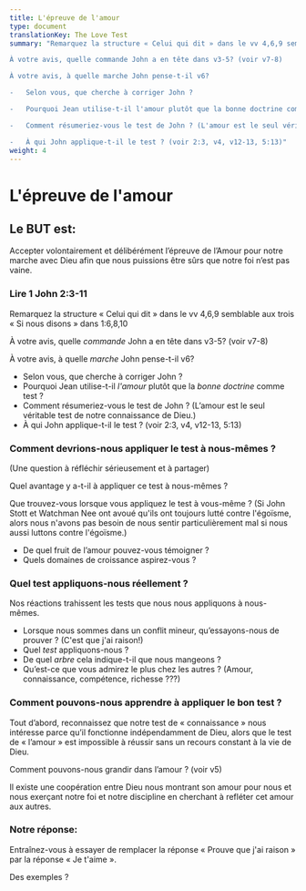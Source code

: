 ```yaml
---
title: L'épreuve de l'amour
type: document
translationKey: The Love Test
summary: "Remarquez la structure « Celui qui dit » dans le vv 4,6,9 semblable aux trois « Si nous disons » dans 1:6,8,10

À votre avis, quelle commande John a en tête dans v3-5? (voir v7-8)

À votre avis, à quelle marche John pense-t-il v6?

-   Selon vous, que cherche à corriger John ?

-   Pourquoi Jean utilise-t-il l'amour plutôt que la bonne doctrine comme test ?

-   Comment résumeriez-vous le test de John ? (L'amour est le seul véritable test de notre connaissance de Dieu.)

-   À qui John applique-t-il le test ? (voir 2:3, v4, v12-13, 5:13)"
weight: 4
---
```

# L'épreuve de l'amour

## Le BUT est:

Accepter volontairement et délibérément l’épreuve de l’Amour pour notre marche avec Dieu afin que nous puissions être sûrs que notre foi n’est pas vaine.

### Lire 1 John 2:3-11

Remarquez la structure « Celui qui dit » dans le vv 4,6,9 semblable aux trois « Si nous disons » dans 1:6,8,10

À votre avis, quelle *commande* John a en tête dans v3-5? (voir v7-8)

À votre avis, à quelle *marche* John pense-t-il v6?

-   Selon vous, que cherche à corriger John ?
-   Pourquoi Jean utilise-t-il *l'amour* plutôt que la *bonne doctrine* comme test ?
-   Comment résumeriez-vous le test de John ? (L’amour est le seul véritable test de notre connaissance de Dieu.)
-   À qui John applique-t-il le test ? (voir 2:3, v4, v12-13, 5:13)

### Comment devrions-nous appliquer le test à nous-mêmes ?

(Une question à réfléchir sérieusement et à partager)

Quel avantage y a-t-il à appliquer ce test à nous-mêmes ?

Que trouvez-vous lorsque vous appliquez le test à vous-même ? (Si John Stott et Watchman Nee ont avoué qu'ils ont toujours lutté contre l'égoïsme, alors nous n'avons pas besoin de nous sentir particulièrement mal si nous aussi luttons contre l'égoïsme.)

-   De quel fruit de l’amour pouvez-vous témoigner ?
-   Quels domaines de croissance aspirez-vous ?

### Quel test appliquons-nous réellement ?

Nos réactions trahissent les tests que nous nous appliquons à nous-mêmes.

-   Lorsque nous sommes dans un conflit mineur, qu’essayons-nous de prouver ? (C'est que j'ai raison!)
-   Quel *test* appliquons-nous ?
-   De quel *arbre* cela indique-t-il que nous mangeons ?
-   Qu’est-ce que vous admirez le plus chez les autres ? (Amour, connaissance, compétence, richesse ???)

### Comment pouvons-nous apprendre à appliquer le bon test ?

Tout d’abord, reconnaissez que notre test de « connaissance » nous intéresse parce qu’il fonctionne indépendamment de Dieu, alors que le test de « l’amour » est impossible à réussir sans un recours constant à la vie de Dieu.

Comment pouvons-nous grandir dans l’amour ? (voir v5)

Il existe une coopération entre Dieu nous montrant son amour pour nous et nous exerçant notre foi et notre discipline en cherchant à refléter cet amour aux autres.

### Notre réponse:

Entraînez-vous à essayer de remplacer la réponse « Prouve que j'ai raison » par la réponse « Je t'aime ».

Des exemples ?
